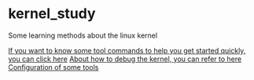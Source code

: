 # kernel_study
Some learning methods about the linux kernel

[If you want to know some tool commands to help you get started quickly, you can click here](./commands)
[About how to debug the kernel, you can refer to here](./dbg_meth)
[Configuration of some tools](./config)
